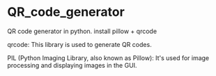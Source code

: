 # QR_code_generator
QR code generator in python. install pillow + qrcode

qrcode: This library is used to generate QR codes.

PIL (Python Imaging Library, also known as Pillow): It's used for image processing and displaying images in the GUI.
